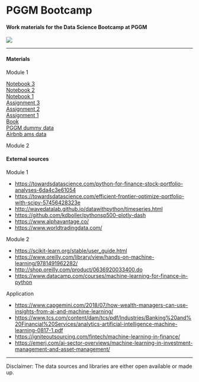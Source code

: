 # PGGM Bootcamp

#### Work materials for the Data Science Bootcamp at PGGM

![](img/bootcamp.png)

---
#### Materials
Module 1

[Notebook 3](http://bit.ly/bootcamp_notebook_3)  
[Notebook 2](http://bit.ly/bootcamp_notebook2)  
[Notebook 1](http://bit.ly/bootcamp_notebook1)  
[Assignment 3](http://bit.ly/bootcamp_ex3)  
[Assignment 2](http://bit.ly/bootcamp_ex2)  
[Assignment 1](http://bit.ly/bootcamp_ex1)  
[Book](http://bit.ly/2RJCXx3)  
[PGGM dummy data](http://bit.ly/PGGM_dataset)  
[Airbnb ams data](http://bit.ly/airbnb_ams_dataset)  

Module 2 


#### External sources
Module 1
- https://towardsdatascience.com/python-for-finance-stock-portfolio-analyses-6da4c3e61054  
- https://towardsdatascience.com/efficient-frontier-optimize-portfolio-with-scipy-57456428323e  
- http://wavedatalab.github.io/datawithpython/timeseries.html  
- https://github.com/kdboller/pythonsp500-plotly-dash  
- https://www.alphavantage.co/  
- https://www.worldtradingdata.com/  

Module 2
- https://scikit-learn.org/stable/user_guide.html
- https://www.oreilly.com/library/view/hands-on-machine-learning/9781491962282/
- http://shop.oreilly.com/product/0636920033400.do
- https://www.datacamp.com/courses/machine-learning-for-finance-in-python

Application
- https://www.capgemini.com/2018/07/how-wealth-managers-can-use-insights-from-ai-and-machine-learning/
- https://www.tcs.com/content/dam/tcs/pdf/Industries/Banking%20and%20Financial%20Services/analytics-artificial-intelligence-machine-learning-0817-1.pdf
- https://igniteoutsourcing.com/fintech/machine-learning-in-finance/
- https://emerj.com/ai-sector-overviews/machine-learning-in-investment-management-and-asset-management/

---

Disclaimer: The data sources and libraries are either open available or made up.
